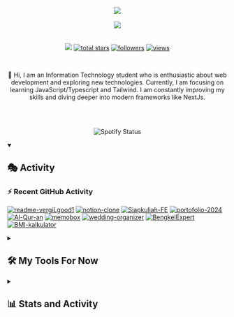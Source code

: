 <!-- ![Alt Text](https://github.com/vergiLgood1/vergiLgood1/blob/main/Cover%20(7).png) -->
<div align="center">
  <p align="center">
  <a href="https://git.io/typing-svg">
    <img src="https://readme-typing-svg.demolab.com?font=Roboto+2&weight=500&size=25&duration=1&pause=100000&color=7aa2f7&background=FFFFFF00&center=true&repeat=false&random=false&width=435&lines=Diyo+Anggara+">
  </a>
</p>
  <img src="https://readme-typing-svg.demolab.com?font=Roboto&weight=600&size=25&pause=1000&color=7aa2f7&background=FFFFFF00&center=true&repeat=true&random=false&width=435&lines=Front-end+Web+And+App+Developer;Interested+in+UI%2FUX+Design;May+The+Force+Be+With+You">
</div>

<!-- Social icons section 

<p align="center">
  <a href="https://discord.gg/741505960895315979
" alt="Discord" title="Dev Pro Tips Discord Server"><img width="36px" src="https://i.ibb.co/zfcbV6N/discord-2.png"/></a>
  &#8287;&#8287;&#8287;&#8287;&#8287;
  <a href="https://www.linkedin.com/in/diyo-anggara-pradipa-putra-94888724a/"><img width="32px" alt="linkeidin" title="Youtube" src="https://i.ibb.co/Cmc5tS1/linkedin-2.png"/></a>
  &#8287;&#8287;&#8287;&#8287;&#8287;
  <a href="https://www.instagram.com/diyoanggaraa/"><img width="28px" alt="Twitter" title="Instagram" src="https://i.ibb.co/XVcLMcv/instagram-1-1.png"/></a>
  &#8287;&#8287;&#8287;&#8287;&#8287;
  <a href="diyoanggara149@gmail.com"><img width="32px" alt="Ko-fi" title="Email" src="https://i.ibb.co/LrqHpnt/gmail-2.png"/></a>
  &#8287;&#8287;&#8287;&#8287;&#8287;
  <a href=""><img width="34px" alt="Free Stuff" title="Free gifts for you" src="https://i.ibb.co/BfWG7rz/gift-solid-2.png"/></a>
</p>
-->
<br/>

<!-- Social badges section -->
<!-- Badges with custom icons - https://github.com/DenverCoder1/custom-icon-badges -->
<!-- View counter - https://github.com/DenverCoder1/Simple-View-Counter -->
<p align="center">
 <a href="https://discord.gg/9YcAmhfA" alt="discord account">
    <img src="https://img.shields.io/discord/841592988702343179?color=7289DA&logo=discord&logoColor=white&style=for-the-badge"/></a>
  <a href="https://github.com/vergiLgood1?tab=repositories&sort=stargazers">
    <img alt="total stars" title="Total stars on GitHub" src="https://custom-icon-badges.demolab.com/github/stars/vergiLgood1?color=55960c&style=for-the-badge&labelColor=488207&logo=star"/></a>
  <a href="https://github.com/vergiLgood1?tab=followers">
    <img alt="followers" title="Follow me on Github" src="https://custom-icon-badges.demolab.com/github/followers/vergiLgood1?color=236ad3&labelColor=1155ba&style=for-the-badge&logo=person-add&label=Follow&logoColor=white"/></a>
<a href="https://komarev.com/ghpvc/?username=vergiLgood1">
  <img alt="views" title="GitHub profile views" src="https://komarev.com/ghpvc/?username=vergiLgood1" width="150" height="28"/>
</a>
</p>

<br/>

<div align="center">
 
 <p align="center">
👋 Hi, I am an Information Technology student who is enthusiastic about web development and exploring new technologies. Currently, I am focusing on learning JavaScript/Typescript and Tailwind. I am constantly improving my skills and diving deeper into modern frameworks like NextJs.
 </p>
 
 </div>
 <br> <br>
 
 
<p align="center">
<!--   <img src="https://lanyard.kyrie25.me/api/741505960895315979" alt="Discord Presence" /> -->
  <img src="https://spotify-github-profile.kittinanx.com/api/view?uid=ea4f7f4r2oouzd9bdjl88t440&cover_image=true&theme=novatorem&show_offline=true&background_color=121212&interchange=false&bar_color=53b14f&bar_color_cover=false" alt="Spotify Status" />
</p>

<details open>
<summary><h2>🎭 Activity</h2></summary>
  
  <h3>⚡ Recent GitHub Activity</h3>

  <!-- https://github.com/jamesgeorge007/github-activity-readme -->
  <!--START_SECTION:activity-->

<p align="left">
    <a href="https://github.com/vergiLgood1/vergiLgood1"><img width="278" src="https://vergilgood1-github-readme-stats.vercel.app/api/pin/?username=vergiLgood1&repo=vergiLgood1&theme=react&bg_color=1a1b26&title_color=7aa2f7&hide_border=true&icon_color=bb9af7&show_icons=false" alt="readme-vergiLgood1"></a>
    <a href="https://github.com/vergiLgood1/notion-clone"><img width="278" src="https://vergilgood1-github-readme-stats.vercel.app/api/pin/?username=vergiLgood1&repo=notion-clone&theme=react&bg_color=1a1b26&title_color=7aa2f7&hide_border=true&icon_color=bb9af7&show_icons=false" alt="notion-clone"></a>
    <a href="https://github.com/vergiLgood1/Siapkuliah-FE"><img width="278" src="https://vergilgood1-github-readme-stats.vercel.app/api/pin/?username=vergiLgood1&repo=Siapkuliah-FE&theme=react&bg_color=1a1b26&title_color=7aa2f7&hide_border=true&icon_color=bb9af7&show_icons=false" alt="Siapkuliah-FE"></a>
    <a href="https://github.com/vergiLgood1/portofolio-2024"><img width="278" src="https://vergilgood1-github-readme-stats.vercel.app/api/pin/?username=vergiLgood1&repo=portofolio-2024&theme=react&bg_color=1a1b26&title_color=7aa2f7&hide_border=true&icon_color=bb9af7&show_icons=false" alt="portofolio-2024"></a>
    <a href="https://github.com/vergiLgood1/Al-Qur-an"><img width="278" src="https://vergilgood1-github-readme-stats.vercel.app/api/pin/?username=vergiLgood1&repo=Al-Qur-an&theme=react&bg_color=1a1b26&title_color=7aa2f7&hide_border=true&icon_color=bb9af7&show_icons=false" alt="Al-Qur-an"></a>
    <a href="https://github.com/vergiLgood1/memobox"><img width="278" src="https://vergilgood1-github-readme-stats.vercel.app/api/pin/?username=vergiLgood1&repo=memobox&theme=react&bg_color=1a1b26&title_color=7aa2f7&hide_border=true&icon_color=bb9af7&show_icons=false" alt="memobox"></a>
    <a href="https://github.com/vergiLgood1/wedding-organizer"><img width="278" src="https://vergilgood1-github-readme-stats.vercel.app/api/pin/?username=vergiLgood1&repo=wedding-organizer&theme=react&bg_color=1a1b26&title_color=7aa2f7&hide_border=true&icon_color=bb9af7&show_icons=false" alt="wedding-organizer"></a>
    <a href="https://github.com/vergiLgood1/BengkelExpert"><img width="278" src="https://vergilgood1-github-readme-stats.vercel.app/api/pin/?username=vergiLgood1&repo=BengkelExpert&theme=react&bg_color=1a1b26&title_color=7aa2f7&hide_border=true&icon_color=bb9af7&show_icons=false" alt="BengkelExpert"></a>
      <a href="https://github.com/vergiLgood1/BMI-kalkulator"><img width="278" src="https://vergilgood1-github-readme-stats.vercel.app/api/pin/?username=vergiLgood1&repo=BMI-kalkulator&theme=react&bg_color=1a1b26&title_color=7aa2f7&hide_border=true&icon_color=bb9af7&show_icons=false" alt="BMI-kalkulator"></a>
  </p>

<!--END_SECTION:activity-->
</details>

 <details> 
  <summary><h2>🛠️ My Tools For Now</h2></summary>
  <!-- Some badges are from https://github.com/Ileriayo/markdown-badges -->

  <h3>👨‍💻 Programming and Markup Languages</h3>
  <p>   
      <a href="https://github.com/search?q=user%3ADenverCoder1+language%3AtypeScript"><img alt="TypeScript" src="https://img.shields.io/badge/TypeScript-007ACC.svg?logo=typescript&logoColor=white"></a>  
      <a href="https://github.com/search?q=user%3ADenverCoder1+language%3Ajavascript"><img alt="JavaScript" src="https://img.shields.io/badge/JavaScript-F7DF1E.svg?logo=javascript&logoColor=black"></a>
      <a href="https://github.com/search?q=user%3ADenverCoder1+language%3Adart"><img alt="Dart" src="https://img.shields.io/badge/Dart-0175C2.svg?logo=dart&logoColor=white"></a>
      <a href="https://github.com/search?q=user%3ADenverCoder1+language%3Aphp"><img alt="PHP" src="https://img.shields.io/badge/PHP-777BB4.svg?logo=php&logoColor=white"></a>  
      <a href="https://github.com/search?q=user%3ADenverCoder1+language%3Avisual-basic"><img alt="Visual Basic" src="https://img.shields.io/badge/Visual%20Basic-5C2D91.svg?logo=visualstudio&logoColor=white"></a>
      <a href="https://github.com/search?q=user%3ADenverCoder1+language%3Apython"><img alt="Python" src="https://img.shields.io/badge/Python-14354C.svg?logo=python&logoColor=white"></a>
      <a href="https://github.com/search?q=user%3ADenverCoder1+language%3Ahtml"><img alt="HTML" src="https://img.shields.io/badge/HTML-E34F26.svg?logo=html5&logoColor=white"></a>
      <a href="https://github.com/search?q=user%3ADenverCoder1+language%3Acss"><img alt="CSS" src="https://img.shields.io/badge/CSS-1572B6.svg?logo=css3&logoColor=white"></a>
  </p>
  
  <h3>🧰 Frameworks and Libraries</h3>

<p>
  <a href="#"><img alt="Next.js" src="https://img.shields.io/badge/Next.js-000000.svg?logo=nextdotjs&logoColor=white"></a>
  <a href="#"><img alt="React" src="https://img.shields.io/badge/React-61DAFB.svg?logo=react&logoColor=black"></a>
  <a href="#"><img alt="Flutter" src="https://img.shields.io/badge/Flutter-02569B.svg?logo=flutter&logoColor=white"></a>
  <a href="#"><img alt="Laravel" src="https://img.shields.io/badge/Laravel-FF2D20.svg?logo=laravel&logoColor=white"></a>
  <a href="#"><img alt="Django" src="https://img.shields.io/badge/Django-092E20.svg?logo=django&logoColor=white"></a>
  <a href="#"><img alt=".NET" src="https://img.shields.io/badge/.NET-512BD4.svg?logo=dotnet&logoColor=white"></a>
</p>


 <h3>🗄️ Databases and Cloud Hosting</h3>
<p>
  <!-- Database Badges -->
  <a href="#"><img alt="MySQL" src="https://img.shields.io/badge/MySQL-00f.svg?logo=mysql&logoColor=white"></a>
  <a href="#"><img alt="PostgreSQL" src="https://img.shields.io/badge/PostgreSQL-336791.svg?logo=postgresql&logoColor=white"></a>
  <a href="#"><img alt="Convex" src="https://img.shields.io/badge/Convex-000000.svg?logo=convex&logoColor=white"></a>
  <a href="#"><img alt="SQLite" src="https://img.shields.io/badge/SQLite-003B57.svg?logo=sqlite&logoColor=white"></a>
  <a href="#"><img alt="SQL Server" src="https://img.shields.io/badge/SQL%20Server-CC2927.svg?logo=microsoft%20sql%20server&logoColor=white"></a>

  <!-- Cloud Hosting Badges -->
  <a href="#"><img alt="Railway" src="https://img.shields.io/badge/Railway-0B0D0E.svg?logo=railway&logoColor=white"></a>
  <a href="#"><img alt="Vercel" src="https://img.shields.io/badge/Vercel-000000.svg?logo=vercel&logoColor=white"></a>
  <a href="#"><img alt="DigitalOcean" src="https://img.shields.io/badge/DigitalOcean-0080FF.svg?logo=digitalocean&logoColor=white"></a>
  <a href="#"><img alt="Heroku" src="https://img.shields.io/badge/Heroku-430098.svg?logo=heroku&logoColor=white"></a>
  <a href="#"><img alt="Firebase" src="https://img.shields.io/badge/Firebase-FFCA28.svg?logo=firebase&logoColor=black"></a>
  <a href="#"><img alt="AWS" src="https://img.shields.io/badge/AWS-232F3E.svg?logo=amazon-aws&logoColor=white"></a>
  <a href="#"><img alt="Azure" src="https://img.shields.io/badge/Azure-0078D7.svg?logo=microsoft-azure&logoColor=white"></a>
  <a href="#"><img alt="Google Cloud" src="https://img.shields.io/badge/Google%20Cloud-4285F4.svg?logo=google-cloud&logoColor=white"></a>
</p>


<h3>💻 Software and Tools</h3>
<p>
  <a href="#"><img alt="Adobe" src="https://img.shields.io/badge/Adobe-FF0000.svg?logo=adobe&logoColor=white"></a>
  <a href="#"><img alt="Discord" src="https://img.shields.io/badge/-Discord-5865F2.svg?logo=discord&logoColor=white"></a>
  <a href="#"><img alt="Git" src="https://img.shields.io/badge/Git-F05033.svg?logo=git&logoColor=white"></a>
  <a href="#"><img alt="GitHub Desktop" src="https://img.shields.io/badge/GitHub%20Desktop-8034A9.svg?logo=github&logoColor=white"></a>
  <a href="#"><img alt="Google Sheets" src="https://img.shields.io/badge/Sheets-34A853.svg?logo=google%20sheets&logoColor=white"></a>
  <a href="#"><img alt="OBS Studio" src="https://img.shields.io/badge/-OBS-302E31?logo=obs-studio&logoColor=white"></a>
</p>
<p>
  <a href="#"><img alt="Postman" src="https://img.shields.io/badge/Postman-FF6C37?logo=postman&logoColor=white"></a>
  <a href="#"><img alt="Visual Studio Code" src="https://img.shields.io/badge/Visual%20Studio%20Code-0078d7.svg?logo=visual-studio-code&logoColor=white"></a>
  <a href="#"><img alt="Visual Basic" src="https://img.shields.io/badge/Visual%20Basic-5C2D91.svg?logo=visualstudio&logoColor=white"></a>
  <a href="#"><img alt="Supabase" src="https://img.shields.io/badge/Supabase-3ECF8E.svg?logo=supabase&logoColor=white"></a>
  <a href="#"><img alt="Prisma ORM" src="https://img.shields.io/badge/Prisma-2D3748.svg?logo=prisma&logoColor=white"></a>
</p>

</details>
 
<details> 
  <summary><h2>📊 Stats and Activity</h2></summary>

  <h3>🔥 Streak Stats</h3>

  <!-- GitHub Readme Streak Stats - https://github.com/DenverCoder1/github-readme-streak-stats -->
<p>
  <a href="https://github.com/DenverCoder1/github-readme-streak-stats"><img title="🔥 Get streak stats for your profile at git.io/streak-stats" alt="vergiLgood1's streak" src="https://github-readme-streak-stats-pi-fawn.vercel.app?user=vergiLgood1&theme=tokyonight&hide_border=true&dates=9aa5ce&sideLabels=7aa2f7&ring=7aa2f7&fire=7aa2f7"/></a> 

</p>
  <h3>🔥 Common Stats</h3>
<p>
  <a href="https://github.com/anuraghazra/github-readme-stats"><img alt="vergiLgood1's Github Stats" src="https://vergilgood1-github-readme-stats.vercel.app/api/?username=vergiLgood1&custom_title=vergiLgood1's%20Github%20Stat&show_icons=true&include_all_commits=true&count_private=true&theme=tokyo-night&hide_border=true&bg_color=1a1b26&title_color=7aa2f7&icon_color=7aa2f7&text_color=9aa5ce" height="192px"/></a>
</p>



  <!-- <h3>💻 GitHub Profile Stats</h3> -->

  <!-- https://github.com/anuraghazra/github-readme-stats -->

  <!-- <a href="https://github.com/anuraghazra/github-readme-stats"><img alt="vergiLgood1's Top Languages" src="https://vergilgood1-github-readme-stats.vercel.app/api/top-langs/?username=vergiLgood1&langs_count=8&layout=compact&theme=tokyo-night&hide_border=true&bg_color=1a1b26&title_color=7aa2f7&ico`n_color=7aa2f7&hide=Jupyter%20Notebook,Roff&text_color=9aa5ce&text_bold=true" height="192px"/></a> -->
  <br/>

  <b>Note:</b> Top languages is only a metric of the languages my public code consists of and doesn't reflect experience or skill level.
  
  <!-- https://github.com/ashutosh00710/github-readme-activity-graph -->

  <a href="https://github.com/ashutosh00710/github-readme-activity-graph"><img alt="vergiLgood1's Activity Graph" src="https://github-readme-activity-graph.vercel.app/graph?username=vergiLgood1&theme=tokyo-night&custom_title=vergiLgood1's%20Contribution%20Graph&hide_border=true&title_color=7aa2f7&color=7aa2f7&line=bb9af7&point=c0caf5&radius=8"/></a>


 <h3>⏰ Wakatime Stats</h3>
 
 <!--START_SECTION:waka-->

```txt
From: 31 March 2024 - To: 06 July 2025

Total Time: 2,149 hrs 49 mins

TypeScript           1,012 hrs 18 mins▰▰▰▰▰▰▰▰▰▰▰▱▱▱▱▱▱▱▱▱▱▱▱▱▱   44.50 %
Dart                 471 hrs 8 mins  ▰▰▰▰▰▱▱▱▱▱▱▱▱▱▱▱▱▱▱▱▱▱▱▱▱   20.71 %
JavaScript           88 hrs 4 mins   ▰▱▱▱▱▱▱▱▱▱▱▱▱▱▱▱▱▱▱▱▱▱▱▱▱   03.87 %
Python               86 hrs 49 mins  ▰▱▱▱▱▱▱▱▱▱▱▱▱▱▱▱▱▱▱▱▱▱▱▱▱   03.82 %
HTML                 83 hrs 30 mins  ▰▱▱▱▱▱▱▱▱▱▱▱▱▱▱▱▱▱▱▱▱▱▱▱▱   03.67 %
Blade Template       61 hrs 33 mins  ▰▱▱▱▱▱▱▱▱▱▱▱▱▱▱▱▱▱▱▱▱▱▱▱▱   02.71 %
PHP                  32 hrs 38 mins  ▱▱▱▱▱▱▱▱▱▱▱▱▱▱▱▱▱▱▱▱▱▱▱▱▱   01.43 %
CSS                  31 hrs 55 mins  ▱▱▱▱▱▱▱▱▱▱▱▱▱▱▱▱▱▱▱▱▱▱▱▱▱   01.40 %
```

<!--END_SECTION:waka-->

### Watch my contribution graph get eaten by the snake :snake:

<picture>
  <source
    media="(prefers-color-scheme: dark)"
    srcset="https://raw.githubusercontent.com/vergiLgood1/vergiLgood1/output/github-contribution-grid-snake-dark.svg"
  />
  <source
    media="(prefers-color-scheme: light)"
    srcset="https://raw.githubusercontent.com/vergiLgood1/vergiLgood1/output/github-contribution-grid-snake.svg"
  />
  <img
    alt="github contribution grid snake animation"
    src="https://raw.githubusercontent.com/vergiLgood1/vergiLgood1/output/github-contribution-grid-snake.svg"
  />
</picture>

</div>
</details>

